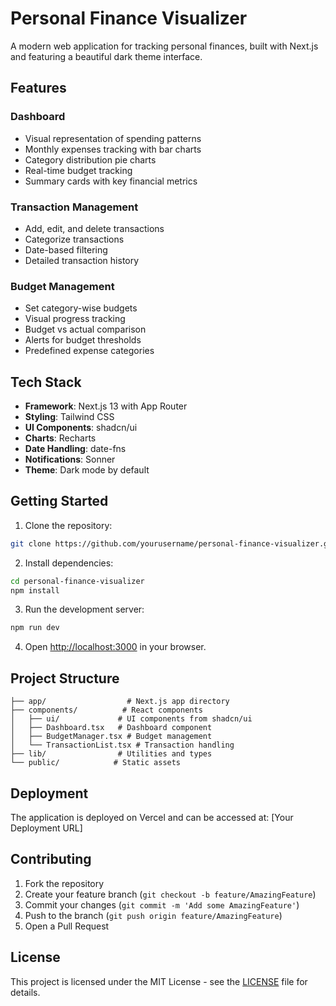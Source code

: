 # Personal Finance Visualizer

A modern web application for tracking personal finances, built with Next.js and featuring a beautiful dark theme interface.

## Features

### Dashboard
- Visual representation of spending patterns
- Monthly expenses tracking with bar charts
- Category distribution pie charts
- Real-time budget tracking
- Summary cards with key financial metrics

### Transaction Management
- Add, edit, and delete transactions
- Categorize transactions
- Date-based filtering
- Detailed transaction history

### Budget Management
- Set category-wise budgets
- Visual progress tracking
- Budget vs actual comparison
- Alerts for budget thresholds
- Predefined expense categories

## Tech Stack

- **Framework**: Next.js 13 with App Router
- **Styling**: Tailwind CSS
- **UI Components**: shadcn/ui
- **Charts**: Recharts
- **Date Handling**: date-fns
- **Notifications**: Sonner
- **Theme**: Dark mode by default

## Getting Started

1. Clone the repository:
```bash
git clone https://github.com/yourusername/personal-finance-visualizer.git
```

2. Install dependencies:
```bash
cd personal-finance-visualizer
npm install
```

3. Run the development server:
```bash
npm run dev
```

4. Open [http://localhost:3000](http://localhost:3000) in your browser.

## Project Structure

```
├── app/                  # Next.js app directory
├── components/          # React components
│   ├── ui/             # UI components from shadcn/ui
│   ├── Dashboard.tsx   # Dashboard component
│   ├── BudgetManager.tsx # Budget management
│   └── TransactionList.tsx # Transaction handling
├── lib/                # Utilities and types
└── public/            # Static assets
```

## Deployment

The application is deployed on Vercel and can be accessed at: [Your Deployment URL]

## Contributing

1. Fork the repository
2. Create your feature branch (`git checkout -b feature/AmazingFeature`)
3. Commit your changes (`git commit -m 'Add some AmazingFeature'`)
4. Push to the branch (`git push origin feature/AmazingFeature`)
5. Open a Pull Request

## License

This project is licensed under the MIT License - see the [LICENSE](LICENSE) file for details.
